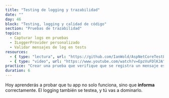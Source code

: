 ```yaml
---
title: "Testing de logging y trazabilidad"
date: ""
day: 46
block: "Testing, logging y calidad de código"
section: "Pruebas de trazabilidad"
topics:
  - Capturar logs en pruebas
  - ILoggerProvider personalizado
  - Validar mensajes de log en tests
resources:
  - { type: "lectura", url: "https://github.com/IanWold/AspNetCoreTestLogOutput" }
  - { type: "video", url: "https://www.youtube.com/watch?v=EpzVuFDlKJA" }
practice: "Crear una prueba que verifique que se registra un mensaje específico al ejecutar una acción."
duration: 6
---
```


Hoy aprenderás a probar que tu app no solo funciona, sino que **informa** correctamente. El logging también se testea, y tú vas a dominarlo.